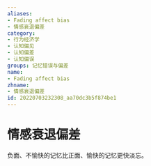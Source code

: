 ```yaml
---
aliases:
- Fading affect bias
- 情感衰退偏差
category:
- 行为经济学
- 认知偏见
- 认知偏差
- 认知偏误
groups: 记忆错误与偏差
name:
- Fading affect bias
zhname:
- 情感衰退偏差
id: 20220703232308_aa70dc3b5f874be1
---
```


# 情感衰退偏差

负面、不愉快的记忆比正面、愉快的记忆更快淡忘。
